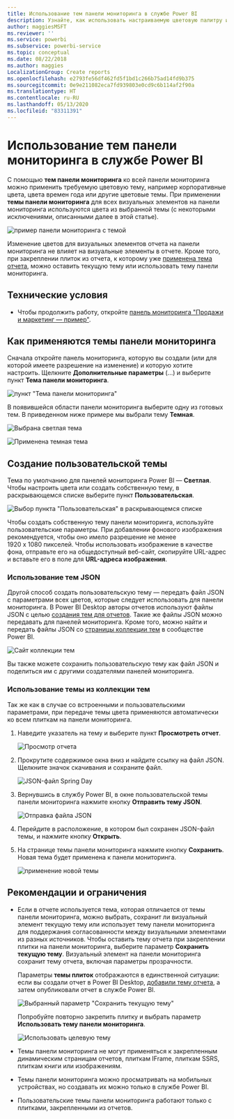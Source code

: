 ```yaml
---
title: Использование тем панели мониторинга в службе Power BI
description: Узнайте, как использовать настраиваемую цветовую палитру и применить ее ко всей панели мониторинга в службе Power BI
author: maggiesMSFT
ms.reviewer: ''
ms.service: powerbi
ms.subservice: powerbi-service
ms.topic: conceptual
ms.date: 08/22/2018
ms.author: maggies
LocalizationGroup: Create reports
ms.openlocfilehash: e2793fe56df462fd5f1bd1c266b75ad14fd9b375
ms.sourcegitcommit: 0e9e211082eca7fd939803e0cd9c6b114af2f90a
ms.translationtype: HT
ms.contentlocale: ru-RU
ms.lasthandoff: 05/13/2020
ms.locfileid: "83311391"
---
```

# <a name="use-dashboard-themes-in-power-bi-service"></a>Использование тем панели мониторинга в службе Power BI
С помощью **тем панели мониторинга** ко всей панели мониторинга можно применить требуемую цветовую тему, например корпоративные цвета, цвета времен года или другие цветовые темы. При применении **темы панели мониторинга** для всех визуальных элементов на панели мониторинга используются цвета из выбранной темы (c некоторыми исключениями, описанными далее в этой статье).

![пример панели мониторинга с темой](media/service-dashboard-themes/power-bi-full-dashboard-theme.png)

Изменение цветов для визуальных элементов отчета на панели мониторинга не влияет на визуальные элементы в отчете. Кроме того, при закреплении плиток из отчета, к которому уже [применена тема отчета](desktop-report-themes.md), можно оставить текущую тему или использовать тему панели мониторинга.


## <a name="prerequisites"></a>Технические условия
* Чтобы продолжить работу, откройте [панель мониторинга "Продажи и маркетинг — пример"](sample-datasets.md).


## <a name="how-dashboard-themes-work"></a>Как применяются темы панели мониторинга
Сначала откройте панель мониторинга, которую вы создали (или для которой имеете разрешение на изменение) и которую хотите настроить. Щелкните **Дополнительные параметры** (…) и выберите пункт **Тема панели мониторинга**. 

![пункт "Тема панели мониторинга"](media/service-dashboard-themes/power-bi-dashboard-theme.png)

В появившейся области панели мониторинга выберите одну из готовых тем.  В приведенном ниже примере мы выбрали тему **Темная**.

![Выбрана светлая тема](media/service-dashboard-themes/power-bi-theme-menu.png)

![Применена темная тема](media/service-dashboard-themes/power-bi-theme-dark.png)

## <a name="create-a-custom-theme"></a>Создание пользовательской темы

Тема по умолчанию для панелей мониторинга Power BI — **Светлая**. Чтобы настроить цвета или создать собственную тему, в раскрывающемся списке выберите пункт **Пользовательская**. 

![Выбор пункта "Пользовательская" в раскрывающемся списке](media/service-dashboard-themes/power-bi-theme-custom.png)

Чтобы создать собственную тему панели мониторинга, используйте пользовательские параметры. При добавлении фонового изображения рекомендуется, чтобы оно имело разрешение не менее 1920 x 1080 пикселей. Чтобы использовать изображение в качестве фона, отправьте его на общедоступный веб-сайт, скопируйте URL-адрес и вставьте его в поле для **URL-адреса изображения**. 

### <a name="using-json-themes"></a>Использование тем JSON
Другой способ создать пользовательскую тему — передать файл JSON с параметрами всех цветов, которые следует использовать для панели мониторинга. В Power BI Desktop авторы отчетов используют файлы JSON с целью [создания тем для отчетов](desktop-report-themes.md). Такие же файлы JSON можно передавать для панелей мониторинга. Кроме того, можно найти и передать файлы JSON со [страницы коллекции тем](https://community.powerbi.com/t5/Themes-Gallery/bd-p/ThemesGallery) в сообществе Power BI. 

![Сайт коллекции тем](media/service-dashboard-themes/power-bi-theme-gallery.png)

Вы также можете сохранить пользовательскую тему как файл JSON и поделиться им с другими создателями панелей мониторинга. 

### <a name="use-a-theme-from-the-theme-gallery"></a>Использование темы из коллекции тем

Так же как в случае со встроенными и пользовательскими параметрами, при передаче темы цвета применяются автоматически ко всем плиткам на панели мониторинга. 

1. Наведите указатель на тему и выберите пункт **Просмотреть отчет**.

    ![Просмотр отчета](media/service-dashboard-themes/power-bi-choose-theme.png)

2. Прокрутите содержимое окна вниз и найдите ссылку на файл JSON.  Щелкните значок скачивания и сохраните файл.

    ![JSON-файл Spring Day](media/service-dashboard-themes/power-bi-theme-json.png)

3. Вернувшись в службу Power BI, в окне пользовательской темы панели мониторинга нажмите кнопку **Отправить тему JSON**.

    ![Отправка файла JSON](media/service-dashboard-themes/power-bi-upload-theme.png)

4. Перейдите в расположение, в котором был сохранен JSON-файл темы, и нажмите кнопку **Открыть**.

5. На странице темы панели мониторинга нажмите кнопку **Сохранить**. Новая тема будет применена к панели мониторинга.

    ![применение новой темы](media/service-dashboard-themes/power-bi-json.png)

## <a name="considerations-and-limitations"></a>Рекомендации и ограничения

* Если в отчете используется тема, которая отличается от темы панели мониторинга, можно выбрать, сохранит ли визуальный элемент текущую тему или использует тему панели мониторинга для поддержания согласованности между визуальными элементами из разных источников. Чтобы оставить тему отчета при закреплении плитки на панели мониторинга, выберите параметр **Сохранить текущую тему**. Визуальный элемент на панели мониторинга сохранит тему отчета, включая параметры прозрачности. 

    Параметры **темы плиток** отображаются в единственной ситуации: если вы создали отчет в Power BI Desktop, [добавили тему отчета](desktop-report-themes.md), а затем опубликовали отчет в службе Power BI. 

    ![Выбранный параметр "Сохранить текущую тему"](media/service-dashboard-themes/power-bi-keep-current.png)

    Попробуйте повторно закрепить плитку и выбрать параметр **Использовать тему панели мониторинга**.

    ![Использовать целевую тему](media/service-dashboard-themes/power-bi-use-destination.png)

* Темы панели мониторинга не могут применяться к закрепленным динамическим страницам отчетов, плиткам IFrame, плиткам SSRS, плиткам книги или изображениям.
* Темы панели мониторинга можно просматривать на мобильных устройствах, но создавать их можно только в службе Power BI. 
* Пользовательские темы панели мониторинга работают только с плитками, закрепленными из отчетов. 

